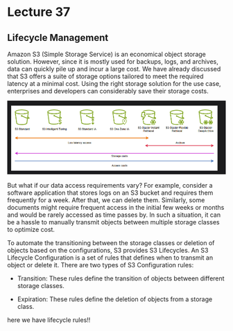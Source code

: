 # Lecture 37

## Lifecycle Management 
Amazon S3 (Simple Storage Service) is an economical object storage solution. However, since it is mostly used for backups, logs, and archives, data can quickly pile up and incur a large cost. We have already discussed that S3 offers a suite of storage options tailored to meet the required latency at a minimal cost. Using the right storage solution for the use case, enterprises and developers can considerably save their storage costs.

![alt text](image.png)

But what if our data access requirements vary? For example, consider a software application that stores logs on an S3 bucket and requires them frequently for a week. After that, we can delete them. Similarly, some documents might require frequent access in the initial few weeks or months and would be rarely accessed as time passes by. In such a situation, it can be a hassle to manually transmit objects between multiple storage classes to optimize cost.

To automate the transitioning between the storage classes or deletion of objects based on the configurations, S3 provides S3 Lifecycles. An S3 Lifecycle Configuration is a set of rules that defines when to transmit an object or delete it. There are two types of S3 Configuration rules:

- Transition: These rules define the transition of objects between different storage classes.

- Expiration: These rules define the deletion of objects from a storage class.

here we have lifecycle rules!!
